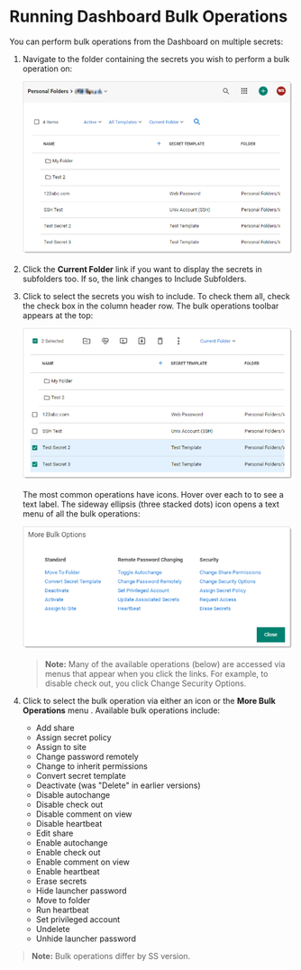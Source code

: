 [title]: # "Running Dashboard Bulk Operations"
[tags]: # "Bulk Operations, Dashboard"
[priority]: # "1000"

# Running Dashboard Bulk Operations

You can perform bulk operations from the Dashboard on multiple secrets:

1. Navigate to the folder containing the secrets you wish to perform a bulk operation on:

   ![image-20210713091921323](images/image-20210713091921323.png)

1. Click the **Current Folder** link if you want to display the secrets in subfolders too. If so, the link changes to Include Subfolders. 

1. Click to select the secrets you wish to include. To check them all, check the check box in the column header row. The bulk operations toolbar appears at the top:

   ![image-20210713092027275](images/image-20210713092027275.png)

   The most common operations have icons. Hover over each to to see a text label. The sideway ellipsis (three stacked dots) icon opens a text menu of all the bulk operations:

   ![image-20210713092816021](images/image-20210713092816021.png)

   > **Note:** Many of the available operations (below) are accessed via menus that appear when you click the links. For example, to disable check out, you click Change Security Options.

1. Click to select the bulk operation via either an icon or the **More Bulk Operations** menu . Available bulk operations include:

   - Add share
   - Assign secret policy
   - Assign to site
   - Change password remotely
   - Change to inherit permissions
   - Convert secret template
   - Deactivate (was "Delete" in earlier versions)
   - Disable autochange
   - Disable check out
   - Disable comment on view
   - Disable heartbeat
   - Edit share
   - Enable autochange
   - Enable check out
   - Enable comment on view
   - Enable heartbeat
   - Erase secrets
   - Hide launcher password
   - Move to folder
   - Run heartbeat
   - Set privileged account
   - Undelete
   - Unhide launcher password

> **Note:** Bulk operations differ by SS version.

